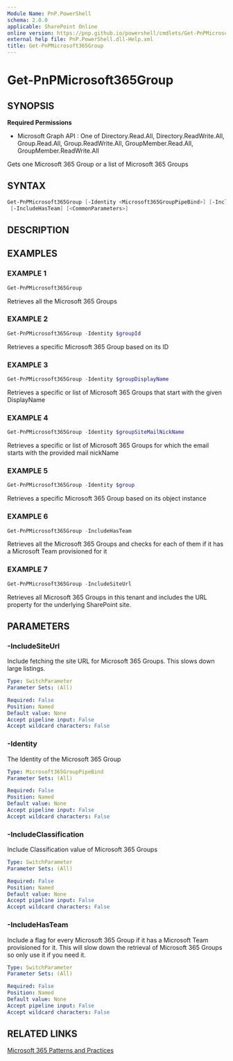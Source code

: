 ```yaml
---
Module Name: PnP.PowerShell
schema: 2.0.0
applicable: SharePoint Online
online version: https://pnp.github.io/powershell/cmdlets/Get-PnPMicrosoft365Group.html
external help file: PnP.PowerShell.dll-Help.xml
title: Get-PnPMicrosoft365Group
---
```

  
# Get-PnPMicrosoft365Group

## SYNOPSIS

**Required Permissions**

  * Microsoft Graph API : One of Directory.Read.All, Directory.ReadWrite.All, Group.Read.All, Group.ReadWrite.All, GroupMember.Read.All, GroupMember.ReadWrite.All

Gets one Microsoft 365 Group or a list of Microsoft 365 Groups

## SYNTAX

```powershell
Get-PnPMicrosoft365Group [-Identity <Microsoft365GroupPipeBind>] [-IncludeSiteUrl] [-IncludeClassification]
 [-IncludeHasTeam] [<CommonParameters>]
```

## DESCRIPTION

## EXAMPLES

### EXAMPLE 1
```powershell
Get-PnPMicrosoft365Group
```

Retrieves all the Microsoft 365 Groups

### EXAMPLE 2
```powershell
Get-PnPMicrosoft365Group -Identity $groupId
```

Retrieves a specific Microsoft 365 Group based on its ID

### EXAMPLE 3
```powershell
Get-PnPMicrosoft365Group -Identity $groupDisplayName
```

Retrieves a specific or list of Microsoft 365 Groups that start with the given DisplayName

### EXAMPLE 4
```powershell
Get-PnPMicrosoft365Group -Identity $groupSiteMailNickName
```

Retrieves a specific or list of Microsoft 365 Groups for which the email starts with the provided mail nickName

### EXAMPLE 5
```powershell
Get-PnPMicrosoft365Group -Identity $group
```

Retrieves a specific Microsoft 365 Group based on its object instance

### EXAMPLE 6
```powershell
Get-PnPMicrosoft365Group -IncludeHasTeam
```

Retrieves all the Microsoft 365 Groups and checks for each of them if it has a Microsoft Team provisioned for it

### EXAMPLE 7
```powershell
Get-PnPMicrosoft365Group -IncludeSiteUrl
```

Retrieves all Microsoft 365 Groups in this tenant and includes the URL property for the underlying SharePoint site.

## PARAMETERS

### -IncludeSiteUrl
Include fetching the site URL for Microsoft 365 Groups. This slows down large listings.

```yaml
Type: SwitchParameter
Parameter Sets: (All)

Required: False
Position: Named
Default value: None
Accept pipeline input: False
Accept wildcard characters: False
```

### -Identity
The Identity of the Microsoft 365 Group

```yaml
Type: Microsoft365GroupPipeBind
Parameter Sets: (All)

Required: False
Position: Named
Default value: None
Accept pipeline input: False
Accept wildcard characters: False
```

### -IncludeClassification
Include Classification value of Microsoft 365 Groups

```yaml
Type: SwitchParameter
Parameter Sets: (All)

Required: False
Position: Named
Default value: None
Accept pipeline input: False
Accept wildcard characters: False
```

### -IncludeHasTeam
Include a flag for every Microsoft 365 Group if it has a Microsoft Team provisioned for it. This will slow down the retrieval of Microsoft 365 Groups so only use it if you need it.

```yaml
Type: SwitchParameter
Parameter Sets: (All)

Required: False
Position: Named
Default value: None
Accept pipeline input: False
Accept wildcard characters: False
```

## RELATED LINKS

[Microsoft 365 Patterns and Practices](https://aka.ms/m365pnp)


